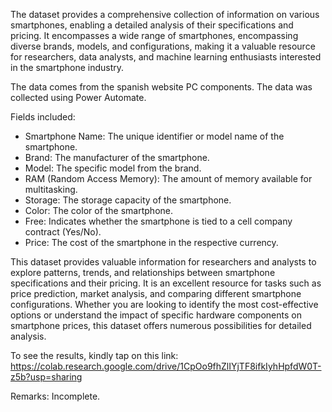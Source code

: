 The dataset provides a comprehensive collection of information on various smartphones, enabling a detailed analysis of their specifications and pricing. It encompasses a wide range of smartphones, encompassing diverse brands, models, and configurations, making it a valuable resource for researchers, data analysts, and machine learning enthusiasts interested in the smartphone industry.

The data comes from the spanish website PC components. The data was collected using Power Automate.

Fields included:

- Smartphone Name: The unique identifier or model name of the smartphone.
- Brand: The manufacturer of the smartphone.
- Model: The specific model from the brand.
- RAM (Random Access Memory): The amount of memory available for multitasking.
- Storage: The storage capacity of the smartphone.
- Color: The color of the smartphone.
- Free: Indicates whether the smartphone is tied to a cell company contract (Yes/No).
- Price: The cost of the smartphone in the respective currency.

This dataset provides valuable information for researchers and analysts to explore patterns, trends, and relationships between smartphone specifications and their pricing. It is an excellent resource for tasks such as price prediction, market analysis, and comparing different smartphone configurations. Whether you are looking to identify the most cost-effective options or understand the impact of specific hardware components on smartphone prices, this dataset offers numerous possibilities for detailed analysis.

To see the results, kindly tap on this link: https://colab.research.google.com/drive/1CpOo9fhZlIYjTF8ifkIyhHpfdW0T-z5b?usp=sharing

Remarks: Incomplete.
